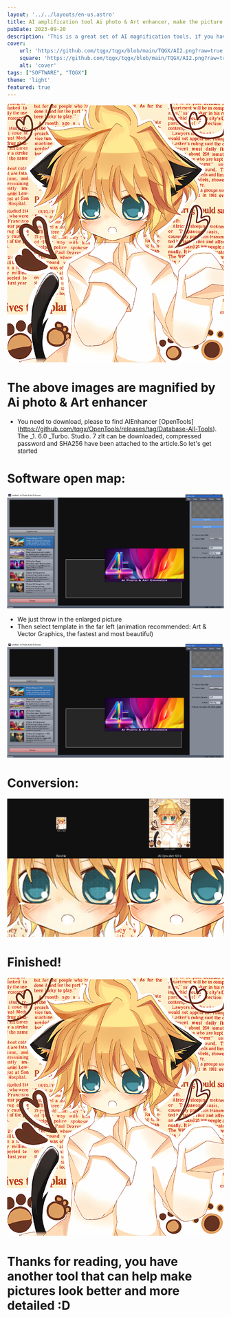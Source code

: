 ```yaml
---
layout: '../../layouts/en-us.astro'
title: AI amplification tool Ai photo & Art enhancer, make the picture more beautiful '
pubDate: 2023-09-20
description: 'This is a great set of AI magnification tools, if you have a favorite anime picture...Or have a variety of images that you want to zoom in on in detail, you can use Ai photo & Art enhancer, which is better than Topaz AI (another AI zoom tool) because its faster!More do not eat resources, mainly secondary, virtual pictures, in the real is relatively weak'
cover:
    url: 'https://github.com/tqgx/tqgx/blob/main/TQGX/AI2.png?raw=true'
    square: 'https://github.com/tqgx/tqgx/blob/main/TQGX/AI2.png?raw=true'
    alt: 'cover'
tags: ["SOFTWARE", "TQGX"] 
theme: 'light'
featured: true
---
```


![|wide](https://github.com/tqgx/tqgx/blob/main/TQGX/AI3.png?raw=true)

# The above images are magnified by Ai photo & Art enhancer
- You need to download, please to find AIEnhancer [OpenTools] (https://github.com/tqgx/OpenTools/releases/tag/Database-All-Tools). The _1. 6.0 _Turbo. Studio. 7 zIt can be downloaded, compressed password and SHA256 have been attached to the article.So let's get started
# Software open map:

![|inline](https://github.com/tqgx/tqgx/blob/main/TQGX/AI1.png?raw=true)

- We just throw in the enlarged picture
- Then select template in the far left (animation recommended: Art & Vector Graphics, the fastest and most beautiful)

![|inline](https://github.com/tqgx/tqgx/blob/main/TQGX/AI1.png?raw=true)

# Conversion:

![|inline](https://github.com/tqgx/tqgx/blob/main/TQGX/AI2.png?raw=true)

# Finished!

![|inline](https://github.com/tqgx/tqgx/blob/main/TQGX/AI3.png?raw=true)

#
# Thanks for reading, you have another tool that can help make pictures look better and more detailed :D